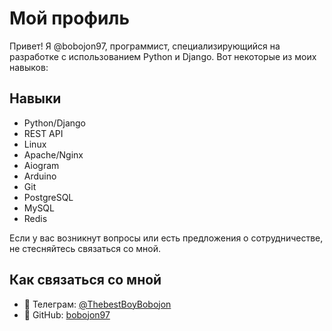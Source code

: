 # Мой профиль

Привет! Я @bobojon97, программист, специализирующийся на разработке с использованием Python и Django. Вот некоторые из моих навыков:

## Навыки

- Python/Django
- REST API
- Linux
- Apache/Nginx
- Aiogram
- Arduino
- Git
- PostgreSQL
- MySQL
- Redis

Если у вас возникнут вопросы или есть предложения о сотрудничестве, не стесняйтесь связаться со мной.

## Как связаться со мной

- 💬 Телеграм: [@ThebestBoyBobojon](https://t.me/ThebestBoyBobojon)
- 🔗 GitHub: [bobojon97](https://github.com/bobojon97)

